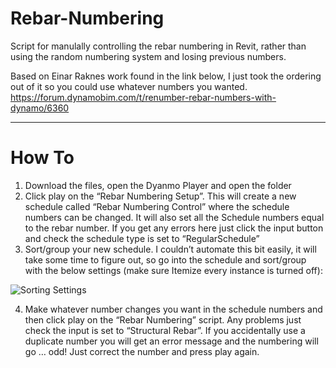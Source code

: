 # Rebar-Numbering
Script for manulally controlling the rebar numbering in Revit, rather than using the random numbering system and losing previous numbers.

Based on Einar Raknes work found in the link below, I just took the ordering out of it so you could use whatever numbers you wanted.
https://forum.dynamobim.com/t/renumber-rebar-numbers-with-dynamo/6360

---

# How To

1)	Download the files, open the Dyanmo Player and open the folder
2)	Click play on the “Rebar Numbering Setup”. This will create a new schedule called “Rebar Numbering Control” where the schedule numbers can be changed. It will also set all the Schedule numbers equal to the rebar number. If you get any errors here just click the input button and check the schedule type is set to “RegularSchedule”
3)	Sort/group your new schedule. I couldn’t automate this bit easily, it will take some time to figure out, so go into the schedule and sort/group with the below settings (make sure Itemize every instance is turned off):

![Sorting Settings](https://user-images.githubusercontent.com/64108488/106134879-0fcfdc00-615f-11eb-9fc2-ac8d88cc6820.png)

4)	Make whatever number changes you want in the schedule numbers and then click play on the “Rebar Numbering” script. Any problems just check the input is set to “Structural Rebar”. If you accidentally use a duplicate number you will get an error message and the numbering will go … odd! Just correct the number and press play again.
